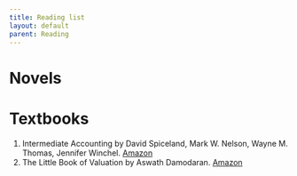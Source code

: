 ```yaml
---
title: Reading list
layout: default
parent: Reading
---
```


# Novels

# Textbooks
1. Intermediate Accounting by David Spiceland, Mark W. Nelson, Wayne M. Thomas, Jennifer Winchel. [Amazon](https://www.amazon.co.jp/-/en/David-Spiceland/dp/126438744X)
2. The Little Book of Valuation by Aswath Damodaran. [Amazon](www.amazon.com/dp/1118004779)